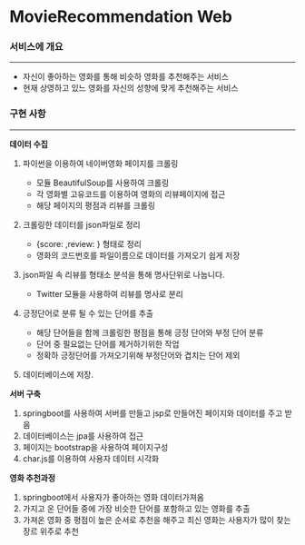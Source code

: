 # MovieRecommendation Web

### 서비스에 개요
-------------------------------
- 자신이 좋아하는 영화를 통해 비슷하 영화를 추천해주는 서비스
- 현재 상영하고 있느 영화를 자신의 성향에 맞게 추천해주는 서비스



### 구현 사항
------------------------------

**데이터 수집**

1. 파이썬을 이용하여 네이버영화 페이지를 크롤링
   - 모듈 BeautifulSoup를 사용하여 크롤링
   - 각 영화별 고유코드를 이용하여 영화의 리뷰페이지에 접근
   - 해당 페이지의 평점과 리뷰를 크롤링
   
2. 크롤링한 데이터를 json파일로 정리
   - {score: ,review: } 형태로 정리
   - 영화의 코드번호를 파일이름으로 데이터를 가져오기 쉽게 저장
   
3. json파일 속 리뷰를 형태소 분석을 통해 명사단위로 나눕니다.
   - Twitter 모듈을 사용하여 리뷰를 명사로 분리

4. 긍정단어로 분류 될 수 있는 단어를 추출
   - 해당 단어들을 함께 크롤링한 평점을 통해 긍정 단어와 부정 단어 분류
   - 단어 중 필요없는 단어를 제거하기위한 작업
   - 정확하 긍정단어를 가져오기위해 부정단어와 겹치는 단어 제외

5. 데이터베이스에 저장.

**서버 구축**

1. springboot를 사용하여 서버를 만들고 jsp로 만들어진 페이지와 데이터를 주고 받음
2. 데이터베이스는 jpa를 사용하여 접근
3. 페이지는 bootstrap을 사용하여 페이지구성
4. char.js를 이용하여 사용자 데이터 시각화


**영화 추천과정**

1. springboot에서 사용자가 좋아하는 영화 데이터가져옴
2. 가지고 온 단어들 중에 가장 비슷한 단어를 포함하고 있는 영화를 추출
3. 가져온 영화 중 평점이 높은 순서로 추천을 해주고 최신 영화는 사용자가 많이 찾는 장르 위주로 추천
